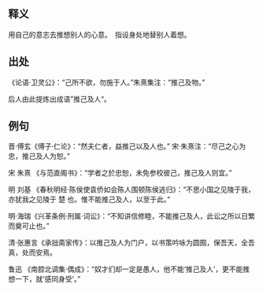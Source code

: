 ## 释义

用自己的意志去推想别人的心意。　指设身处地替别人着想。

## 出处

《论语·卫灵公》：“己所不欲，勿施于人。”朱熹集注：“推己及物。” 

后人由此提炼出成语”推己及人“。

## 例句

晋·傅玄《傅子·仁论》：“然夫仁者，益推己以及人也。” 宋·朱熹注：“尽己之心为忠，推己及人为恕。” 

宋 朱熹 《与范直阁书》：“学者之於忠恕，未免参校彼己，推己及人则宜。”

明 刘基 《春秋明经·陈侯使袁侨如会陈人围顿陈侯逃归》：“不思小国之见陵于我，亦犹我之见陵于 楚 也。惟不能推己及人，以至于此。” 

明·海瑞《兴革条例·刑属·词讼》：“不知讲信修睦，不能推己及人，此讼之所以日繁而奠可止也。” 

清·张惠言《承拙斋家传》：以推己及人为门户，以书策吟咏为圆囿，保吾天，全吾真，处而安焉。 


鲁迅 《南腔北调集·偶成》：“奴才们却一定是愚人，他不能‘推己及人’，更不能推想一下，就‘感同身受’。” 